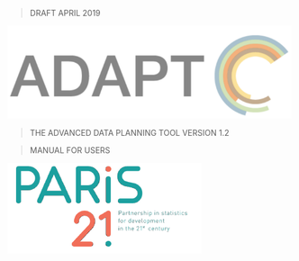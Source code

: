 > DRAFT APRIL 2019

<img src="ADAPTmedia\media\image1.png" />

> THE ADVANCED DATA PLANNING TOOL VERSION 1.2

> MANUAL FOR USERS


<img src="ADAPTmedia\media\image2.png"/>
